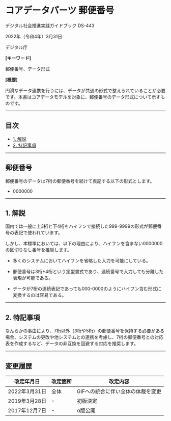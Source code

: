 # コアデータパーツ 郵便番号 <!-- omit in toc -->
デジタル社会推進実践ガイドブック DS-443

2022年（令和4年）3月31日

デジタル庁

**[キーワード]**

郵便番号、データ形式

**[概要]**

円滑なデータ連携を行うには、データが共通の形式で整えられていることが必要です。本書はコアデータモデルを対象に、郵便番号のデータ形式について示すものです。

-----

## 目次 <!-- omit in toc -->

- [1. 解説](#1-解説)
- [2. 特記事項](#2-特記事項)

-----

## 郵便番号<!-- omit in toc -->

郵便番号のデータは7桁の郵便番号を続けて表記する以下の形式とします。

- 0000000

-----

## 1. 解説

国内では一般に上3桁と下4桁をハイフンで接続した999-9999の形式が郵便番号の表記で使われています。

しかし、本標準においては、以下の理由により、ハイフンを含まない0000000の区切りなし番号を推奨します。

- 多くのシステムにおいてハイフンを省略した入力を可能にしている。

- 郵便番号は3桁+4桁という定型書式であり、連続番号で入力しても分離した表現が可能である。

- データが7桁の連続表記であっても000-0000のようにハイフン含む形式に変換するのは容易である。

-----

## 2. 特記事項

なんらかの事由により、7桁以外（3桁や5桁）の郵便番号を保持する必要がある場合、システムの更改や他システムとの連携を考慮し、7桁の郵便番号との対応表を作成するなど、データの非互換を回避する対応を推奨します。

-----

## 変更履歴 <!-- omit in toc -->

| 改定年月日    | 改定箇所 | 改定内容                          |
|---------------|----------|-----------------------------------|
| 2022年3月31日 | 全体     | GIFへの統合に伴い全体の体裁を変更 |
| 2019年3月28日 | \-       | 初版決定                          |
| 2017年12月7日 | \-       | α版公開                           |
